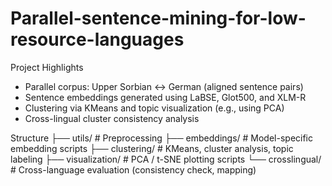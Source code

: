 # Parallel-sentence-mining-for-low-resource-languages

Project Highlights

- Parallel corpus: Upper Sorbian ↔ German (aligned sentence pairs)
- Sentence embeddings generated using LaBSE, Glot500, and XLM-R
- Clustering via KMeans and topic visualization (e.g., using PCA)
- Cross-lingual cluster consistency analysis

Structure
├── utils/                # Preprocessing
├── embeddings/           # Model-specific embedding scripts
├── clustering/           # KMeans, cluster analysis, topic labeling
├── visualization/        # PCA / t-SNE plotting scripts
└──  crosslingual/        # Cross-language evaluation (consistency check, mapping)


